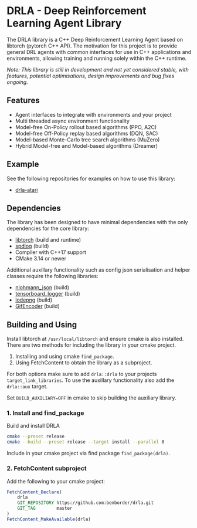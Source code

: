 # DRLA - Deep Reinforcement Learning Agent Library

The DRLA library is a C++ Deep Reinforcement Learning Agent based on libtorch (pytorch C++ API). The motivation for this project is to provide general DRL agents with common interfaces for use in C++ applications and environments, allowing training and running solely within the C++ runtime.

*Note: This library is still in development and not yet considered stable, with features, potential optimisations, design improvements and bug fixes ongoing.*

## Features

- Agent interfaces to integrate with environments and your project
- Multi threaded async environment functionality
- Model-free On-Policy rollout based algorithms (PPO, A2C)
- Model-free Off-Policy replay based algorithms (DQN, SAC)
- Model-based Monte-Carlo tree search algorithms (MuZero)
- Hybrid Model-free and Model-based algorithms (Dreamer)

## Example

See the following repositories for examples on how to use this library:

- [drla-atari](https://github.com/benborder/drla-atari)

## Dependencies

The library has been designed to have minimal dependencies with the only dependencies for the core library:

- [libtorch](https://github.com/pytorch/pytorch) (build and runtime)
- [spdlog](https://github.com/gabime/spdlog) (build)
- Compiler with C++17 support
- CMake 3.14 or newer

Additional auxillary functionality such as config json serialisation and helper classes require the following libraries:

- [nlohmann_json](https://github.com/nlohmann/json) (build)
- [tensorboard_logger](https://github.com/RustingSword/tensorboard_logger) (build)
- [lodepng](https://github.com/lvandeve/lodepng) (build)
- [GifEncoder](https://github.com/xiaozhuai/GifEncoder) (build)

## Building and Using

Install libtorch at `/usr/local/libtorch` and ensure cmake is also installed. There are two methods for including the library in your cmake project.

1. Installing and using cmake `find_package`.
2. Using FetchContent to obtain the library as a subproject.

For both options make sure to add `drla::drla` to your projects `target_link_libraries`. To use the auxillary functionality also add the `drla::aux` target.

Set `BUILD_AUXILIARY=OFF` in cmake to skip building the auxiliary library.

### 1. Install and find_package

Build and install DRLA

```bash
cmake --preset release
cmake --build --preset release --target install --parallel 8
```

Include in your cmake project via find package `find_package(drla)`.

### 2. FetchContent subproject

Add the following to your cmake project:

```cmake
FetchContent_Declare(
	drla
	GIT_REPOSITORY https://github.com:benborder/drla.git
	GIT_TAG        master
)
FetchContent_MakeAvailable(drla)
```
